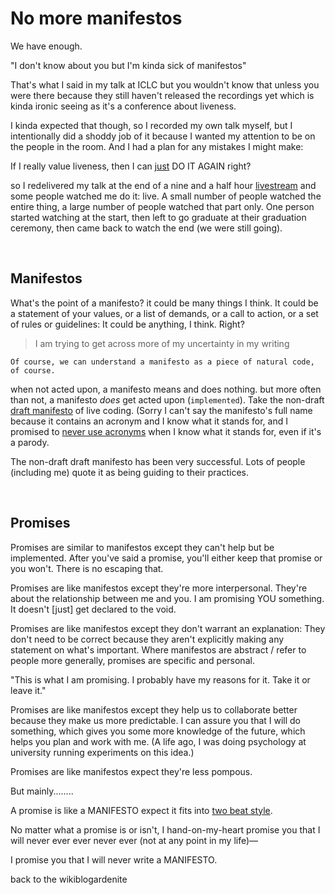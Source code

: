 # No more manifestos

We have enough.

"I don't know about you but I'm kinda sick of manifestos"

That's what I said in my talk at ICLC but you wouldn't know that unless you were there because they still haven't released the recordings yet which is kinda ironic seeing as it's a conference about liveness.

I kinda expected that though, so I recorded my own talk myself, but I intentionally did a shoddy job of it because I wanted my attention to be on the people in the room. And I had a plan for any mistakes I might make:

If I really value liveness, then I can [just](https://xoxo.zone/@annika/115017302076971618) DO IT AGAIN right?

so I redelivered my talk at the end of a nine and a half hour [livestream](https://www.youtube.com/live/7U0PYAOkp4Q?si=mti6hDVNXdp9KTpy) and some people watched me do it: live. A small number of people watched the entire thing, a large number of people watched that part only. One person started watching at the start, then left to go graduate at their graduation ceremony, then came back to watch the end (we were still going).

<br>

## Manifestos

What's the point of a manifesto? it could be many things I think. It could be a statement of your values, or a list of demands, or a call to action, or a set of rules or guidelines: It could be anything, I think. Right?

> I am trying to get across more of my uncertainty in my writing

```
Of course, we can understand a manifesto as a piece of natural code, of course.
```

when not acted upon, a manifesto means and does nothing. but more often than not, a manifesto *does* get acted upon (`implemented`). Take the non-draft [draft manifesto](https://toplap.org/wiki/ManifestoDraft) of live coding. (Sorry I can't say the manifesto's full name because it contains an acronym and I know what it stands for, and I promised to [never use acronyms](https://www.todepond.com/wikiblogarden/academia/style/never/use/acronyms/) when I know what it stands for, even if it's a parody.

The non-draft draft manifesto has been very successful. Lots of people (including me) quote it as being guiding to their practices.

<br>

## Promises

Promises are similar to manifestos except they can't help but be implemented. After you've said a promise, you'll either keep that promise or you won't. There is no escaping that.

Promises are like manifestos except they're more interpersonal. They're about the relationship between me and you. I am promising YOU something. It doesn't [just] get declared to the void.

Promises are like manifestos except they don't warrant an explanation: They don't need to be correct because they aren't explicitly making any statement on what's important. Where manifestos are abstract / refer to people more generally, promises are specific and personal.

"This is what I am promising. I probably have my reasons for it. Take it or leave it."

Promises are like manifestos except they help us to collaborate better because they make us more predictable. I can assure you that I will do something, which gives you some more knowledge of the future, which helps you plan and work with me. (A life ago, I was doing psychology at university running experiments on this idea.)

Promises are like manifestos expect they're less pompous.

But mainly........

A promise is like a MANIFESTO expect it fits into [two beat style](https://www.todepond.com/wikiblogarden/academia/style/two-beat).

No matter what a promise is or isn't, I hand-on-my-heart promise you that I will never ever ever never ever (not at any point in my life)—

I promise you that I will never write a MANIFESTO.

back to the wikiblogardenite
